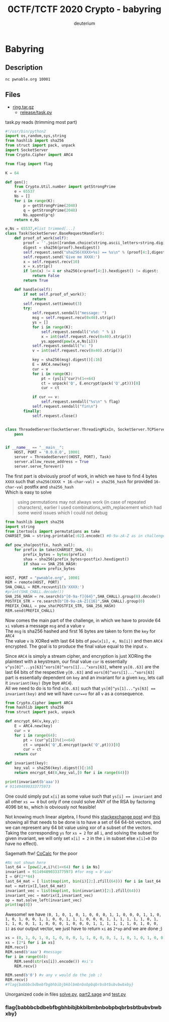 ﻿---
title: "0CTF/TCTF 2020 Crypto - babyring"
tags: 0CTF 2020 cryptography sagemath rc4 PoW gaussian_elimination GF2
key: keys
aside:
  toc: true
sidebar:
  nav: aboutnav
author: deuterium
full_width: true
mathjax: false
mathjax_autoNumber: false
mermaid: false
chart: false
show_edit_on_github: true
comment: false
show_author_profile: true
excerpt_separator: <!--more-->
---

# Babyring

## Description
```
nc pwnable.org 10001
```
## Files
- [ring.tar.gz](ring_1f0f741fcfdfc52519d7b09b78c97b43.tar.gz)
  - [release/task.py](release/task.py)

task.py reads (trimming most part)
```python
#!/usr/bin/python2
import os,random,sys,string
from hashlib import sha256
from struct import pack, unpack
import SocketServer
from Crypto.Cipher import ARC4

from flag import flag

K = 64

def gen():
    from Crypto.Util.number import getStrongPrime
    e = 65537
    Ns = []
    for i in range(K):
        p = getStrongPrime(2048)
        q = getStrongPrime(2048)
        Ns.append(p*q)
    return e,Ns

e,Ns = 65537,#list trimmed[...]
class Task(SocketServer.BaseRequestHandler):
    def proof_of_work(self):
        proof = ''.join([random.choice(string.ascii_letters+string.digits) for _ in xrange(20)])
        digest = sha256(proof).hexdigest()
        self.request.send("sha256(XXXX+%s) == %s\n" % (proof[4:],digest))
        self.request.send('Give me XXXX:')
        x = self.request.recv(10)
        x = x.strip()
        if len(x) != 4 or sha256(x+proof[4:]).hexdigest() != digest:
            return False
        return True

    def handle(self):
        if not self.proof_of_work():
            return
        self.request.settimeout(3)
        try:
            self.request.sendall("message: ")
            msg = self.request.recv(0x40).strip()
            ys = []
            for i in range(K):
                self.request.sendall("x%d: " % i)
                x = int(self.request.recv(0x40).strip())
                ys.append(pow(x,e,Ns[i]))
            self.request.sendall("v: ")
            v = int(self.request.recv(0x40).strip())

            key = sha256(msg).digest()[:16]
            E = ARC4.new(key)
            cur = v
            for i in range(K):
                pt = (ys[i]^cur)%(1<<64)
                ct = unpack('Q', E.encrypt(pack('Q',pt)))[0]
                cur = ct

            if cur == v:
                self.request.sendall("%s\n" % flag)
            self.request.sendall("fin\n")
        finally:
            self.request.close()


class ThreadedServer(SocketServer.ThreadingMixIn, SocketServer.TCPServer):
    pass


if __name__ == "__main__":
    HOST, PORT = '0.0.0.0', 10001
    server = ThreadedServer((HOST, PORT), Task)
    server.allow_reuse_address = True
    server.serve_forever()
```
The first part is obviously proof of work, in which we have to find 4 bytes `XXXX` such that
`sha256(XXXX + 16-char-val) = sha256_hash` for provided `16-char-val` postfix and `sha256_hash`  
Which is easy to solve
> using permutations may not always work (in case of repeated characters), earlier I used combinations_with_replacement which had some weird issues which I could not debug
```python
from hashlib import sha256
import string
from itertools import permutations as take
CHARSET_SHA = string.printable[:62].encode() #0-9a-zA-Z as in challenge

def pow_sha(postfix, hash_val):
    for prefix in take(CHARSET_SHA, 4):
        prefix_bytes = bytes(prefix)
        shaa = sha256(prefix_bytes+postfix).hexdigest()
        if shaa == SHA_256_HASH:
            return prefix_bytes

HOST, PORT = "pwnable.org", 10001
REM = remote(HOST, PORT)
SHA_CHALL = REM.recvuntil(b'XXXX:')
#print(SHA_CHALL.decode())
SHA_256_HASH = re.search(b"[0-9a-f]{64}",SHA_CHALL).group(0).decode()
POSTFIX_STR = re.search(b"[0-9a-zA-Z]{16}",SHA_CHALL).group(0)
PREFIX_CHALL = pow_sha(POSTFIX_STR, SHA_256_HASH)
REM.send(PREFIX_CHALL)
```

Now comes the main part of the challenge, in which we have to provide 64 `xi` values a message `msg` and a value `v`  
The `msg` is sha256 hashed and first 16 bytes are taken to form the `key` for `ARC4`  
The value `v` is XORed with last 64 bits of `pow(x[i], e, Ns[i])` and then `ARC4` encrypted. The goal is to produce the final value equal to the input `v`.  

Since `ARC4` is simply a stream cipher, and encryption is just XORing the plaintext with a keystream, our final value `cur` is essentially `v^ys[0]^...ys[63]^xors[0]^xors[1]...^xors[63]`, where `ys[0..63]` are the last 64 bits of the respective `y[0..63]`  and `xors[0]^xors[1]...^xors[63]` part is essentially dependent on `key` and an invariant for a given `key`, lets call it `invariant(key)` (bye bye `ARC4`).  
All we need to do is to find `x[0..63]` such that `ys[0]^ys[1]...^ys[63] == invariant(key)` and we will have `cur==v` for all `v` as a consequence.

```python
from Crypto.Cipher import ARC4
from hashlib import sha256
from struct import pack, unpack

def encrypt_64(v,key,y):
    E = ARC4.new(key)
    cur = v
    for i in range(64):
        pt = (cur^y[i])%(1<<64)
        ct = unpack('Q',E.encrypt(pack('Q',pt)))[0]
        cur = ct
    return cur

def invariant(key):
    key_val = sha256(key).digest()[:16]
    return encrypt_64(0,key_val,[0 for i in range(64)])

print(invariant(b'aaa'))
# 911494890333775973
```
One could simply put `x[i]` as some value such that `ys[i] == invariant` and all other `xs == 0` but only if one could solve ANY of the RSA by factoring 4096 bit `Ns`, which is obviously not feasible!


Not knowing much linear algebra, I found this [stackexchange post](https://cs.stackexchange.com/questions/53331/minimal-basis-for-set-of-binary-vectors-using-xor/53337#53337) and [this](https://math.stackexchange.com/questions/2054271/gaussian-elimination-gf2) showing all that needs to be done is to have a set of 64 64-bit vectors, and we can represent any 64 bit value using xor of a subset of the vectors. Taking the corresponding `ys` for `xs = 2` for all `i`, and solving the subset for given invariant, we will only set `x[i] = 2` in the `i` in subset else `x[i]=0` (to have no effect).

Sagemath ftw! [CoCalc](https://cocalc.com/app) for the poor
```python
#Ns not shown here
last_64 = [pow(2,e,i)%(1<<64) for i in Ns]
invariant = 911494890333775973 #for msg = b'aaa'
I = GF(2**64)
last_64_mat = [ list(map(int, bin(i)[2:].zfill(64))) for i in last_64  ]
mat = matrix(I,last_64_mat)
invariant_vec = list(map(int, bin(invariant)[2:].zfill(64)))
invariant_vec = matrix(I,invariant_vec)
op = mat.solve_left(invariant_vec)
print(op[0])
```
 Awesome! we have
`(0, 1, 0, 1, 0, 1, 0, 0, 0, 1, 1, 0, 0, 0, 1, 1, 0, 1, 0, 1, 0, 0, 1, 1, 0, 0, 1, 1, 1, 0, 0, 0, 1, 1, 1, 1, 1, 1, 0, 1, 1, 1, 0, 0, 1, 1, 0, 0, 0, 1, 0, 0, 0, 1, 1, 1, 1, 1, 1, 0, 1, 0, 0, 1)` as our output vector, we just have to return `xi` as `2*op` and we are done ;)
 
```python
xs = (0, 1, 0, 1, 0, 1, 0, 0, 0, 1, 1, 0, 0, 0, 1, 1, 0, 1, 0, 1, 0, 0, 1, 1, 0, 0, 1, 1, 1, 0, 0, 0, 1, 1, 1, 1, 1, 1, 0, 1, 1, 1, 0, 0, 1, 1, 0, 0, 0, 1, 0, 0, 0, 1, 1, 1, 1, 1, 1, 0, 1, 0, 0, 1)
xs = [2*i for i in xs]
REM.recv()
REM.send(b'aaa') #message
for i in range(64):
    REM.send(str(xs[i]).encode()) #xi's
    REM.recv()

REM.send(b'0') #v any v would do the job ;)
REM.recv()
#flag{babbbcbdbebfbgbhbibjbkblbmbnbobpbqbrbsbtbubvbwbxby}
```
Unorganized code in files [solve.py](solve.py), [part2.sage](part2.sage) and [test.py](test.py)

### flag{babbbcbdbebfbgbhbibjbkblbmbnbobpbqbrbsbtbubvbwbxby}

